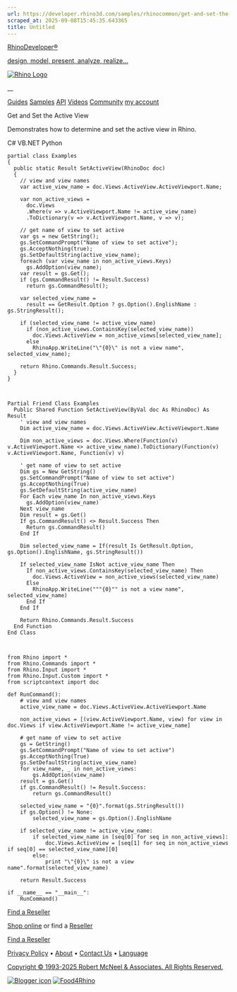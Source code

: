 ```yaml
---
url: https://developer.rhino3d.com/samples/rhinocommon/get-and-set-the-active-view/
scraped_at: 2025-09-08T15:45:35.643365
title: Untitled
---
```


[RhinoDeveloper®](/)

[design, model, present, analyze, realize...](/)

[![Rhino Logo](https://developer.rhino3d.com/images/rhinodevlogo.png)](/)

__

[Guides](https://developer.rhino3d.com/guides)
[Samples](https://developer.rhino3d.com/samples)
[API](https://developer.rhino3d.com/api)
[Videos](https://developer.rhino3d.com/videos)
[Community](https://discourse.mcneel.com/c/rhino-developer) [my account
](https://www.rhino3d.com/my-account/ "Manage your account, licenses, and
teams")

Get and Set the Active View

Demonstrates how to determine and set the active view in Rhino.

C# VB.NET Python

    
    
    partial class Examples
    {
      public static Result SetActiveView(RhinoDoc doc)
      {
        // view and view names
        var active_view_name = doc.Views.ActiveView.ActiveViewport.Name;
    
        var non_active_views =
          doc.Views
          .Where(v => v.ActiveViewport.Name != active_view_name)
          .ToDictionary(v => v.ActiveViewport.Name, v => v);
    
        // get name of view to set active
        var gs = new GetString();
        gs.SetCommandPrompt("Name of view to set active");
        gs.AcceptNothing(true);
        gs.SetDefaultString(active_view_name);
        foreach (var view_name in non_active_views.Keys)
          gs.AddOption(view_name);
        var result = gs.Get();
        if (gs.CommandResult() != Result.Success)
          return gs.CommandResult();
    
        var selected_view_name =
          result == GetResult.Option ? gs.Option().EnglishName : gs.StringResult();
    
        if (selected_view_name != active_view_name)
          if (non_active_views.ContainsKey(selected_view_name))
            doc.Views.ActiveView = non_active_views[selected_view_name];
          else
            RhinoApp.WriteLine("\"{0}\" is not a view name", selected_view_name);
    
        return Rhino.Commands.Result.Success;
      }
    }
    
    
    
    Partial Friend Class Examples
      Public Shared Function SetActiveView(ByVal doc As RhinoDoc) As Result
    	' view and view names
    	Dim active_view_name = doc.Views.ActiveView.ActiveViewport.Name
    
    	Dim non_active_views = doc.Views.Where(Function(v) v.ActiveViewport.Name <> active_view_name).ToDictionary(Function(v) v.ActiveViewport.Name, Function(v) v)
    
    	' get name of view to set active
    	Dim gs = New GetString()
    	gs.SetCommandPrompt("Name of view to set active")
    	gs.AcceptNothing(True)
    	gs.SetDefaultString(active_view_name)
    	For Each view_name In non_active_views.Keys
    	  gs.AddOption(view_name)
    	Next view_name
    	Dim result = gs.Get()
    	If gs.CommandResult() <> Result.Success Then
    	  Return gs.CommandResult()
    	End If
    
    	Dim selected_view_name = If(result Is GetResult.Option, gs.Option().EnglishName, gs.StringResult())
    
    	If selected_view_name IsNot active_view_name Then
    	  If non_active_views.ContainsKey(selected_view_name) Then
    		doc.Views.ActiveView = non_active_views(selected_view_name)
    	  Else
    		RhinoApp.WriteLine("""{0}"" is not a view name", selected_view_name)
    	  End If
    	End If
    
    	Return Rhino.Commands.Result.Success
      End Function
    End Class
    
    
    
    from Rhino import *
    from Rhino.Commands import *
    from Rhino.Input import *
    from Rhino.Input.Custom import *
    from scriptcontext import doc
    
    def RunCommand():
        # view and view names
        active_view_name = doc.Views.ActiveView.ActiveViewport.Name
    
        non_active_views = [(view.ActiveViewport.Name, view) for view in doc.Views if view.ActiveViewport.Name != active_view_name]
    
        # get name of view to set active
        gs = GetString()
        gs.SetCommandPrompt("Name of view to set active")
        gs.AcceptNothing(True)
        gs.SetDefaultString(active_view_name)
        for view_name, _ in non_active_views:
            gs.AddOption(view_name)
        result = gs.Get()
        if gs.CommandResult() != Result.Success:
            return gs.CommandResult()
    
        selected_view_name = "{0}".format(gs.StringResult())
        if gs.Option() != None:
            selected_view_name = gs.Option().EnglishName
    
        if selected_view_name != active_view_name:
            if selected_view_name in [seq[0] for seq in non_active_views]:
                doc.Views.ActiveView = [seq[1] for seq in non_active_views if seq[0] == selected_view_name][0]
            else:
                print "\"{0}\" is not a view name".format(selected_view_name)
    
        return Result.Success
    
    if __name__ == "__main__":
        RunCommand()
    

  

[Find a Reseller](https://www.rhino3d.com/sales)

[Shop online](https://www.rhino3d.com/store) or find a
[Reseller](https://www.rhino3d.com/sales)

[Find a Reseller](https://www.rhino3d.com/sales)

[Privacy Policy](https://www.rhino3d.com/privacy) •
[About](https://www.rhino3d.com/mcneel/about) • [Contact
Us](https://www.rhino3d.com/mcneel/contact) • [
Language](https://www.rhino3d.com/language "Change to a different region or
language")

[Copyright © 1993-2025 Robert McNeel & Associates. All Rights
Reserved.](https://www.rhino3d.com/mcneel/about)

[](https://www.facebook.com/McNeelRhinoceros/)
[](https://twitter.com/bobmcneel) [](https://www.linkedin.com/groups/75313/)
[](https://www.youtube.com/user/RhinoGuide/videos) [](https://vimeo.com/rhino)
[![Blogger
icon](https://developer.rhino3d.com/images/blogger.svg)](http://blog.rhino3d.com/)
[![Food4Rhino](https://developer.rhino3d.com/images/f4r_icon_01.svg)](https://www.food4rhino.com)

